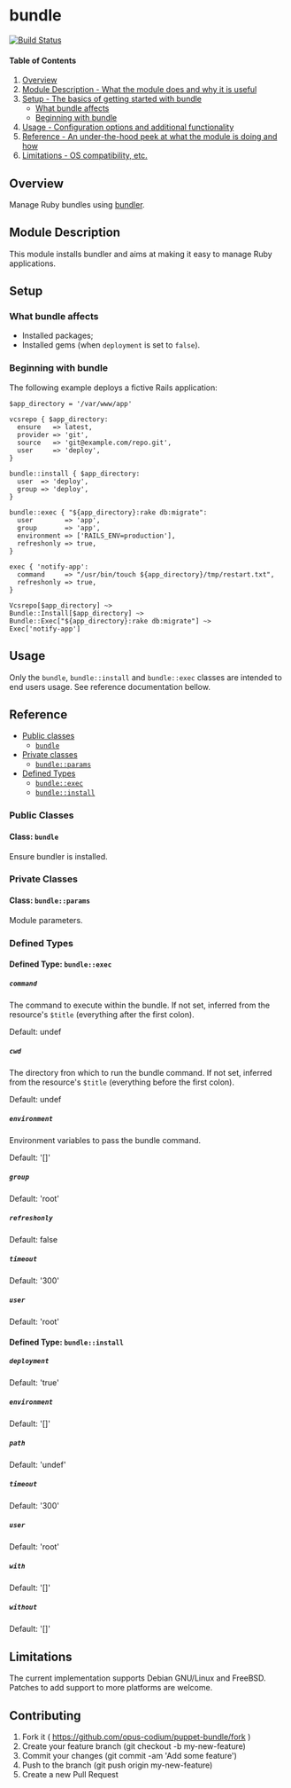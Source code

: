 # bundle

[![Build Status](https://travis-ci.com/opus-codium/puppet-bundle.svg?branch=master)](https://travis-ci.com/opus-codium/puppet-bundle)

#### Table of Contents

1. [Overview](#overview)
2. [Module Description - What the module does and why it is useful](#module-description)
3. [Setup - The basics of getting started with bundle](#setup)
    * [What bundle affects](#what-bundle-affects)
    * [Beginning with bundle](#beginning-with-bundle)
4. [Usage - Configuration options and additional functionality](#usage)
5. [Reference - An under-the-hood peek at what the module is doing and how](#reference)
5. [Limitations - OS compatibility, etc.](#limitations)

## Overview

Manage Ruby bundles using [bundler](http://bundler.io/).

## Module Description

This module installs bundler and aims at making it easy to manage Ruby
applications.

## Setup

### What bundle affects

* Installed packages;
* Installed gems (when `deployment` is set to `false`).

### Beginning with bundle

The following example deploys a fictive Rails application:

```puppet
$app_directory = '/var/www/app'

vcsrepo { $app_directory:
  ensure   => latest,
  provider => 'git',
  source   => 'git@example.com/repo.git',
  user     => 'deploy',
}

bundle::install { $app_directory:
  user  => 'deploy',
  group => 'deploy',
}

bundle::exec { "${app_directory}:rake db:migrate":
  user        => 'app',
  group       => 'app',
  environment => ['RAILS_ENV=production'],
  refreshonly => true,
}

exec { 'notify-app':
  command     => "/usr/bin/touch ${app_directory}/tmp/restart.txt",
  refreshonly => true,
}

Vcsrepo[$app_directory] ~>
Bundle::Install[$app_directory] ~>
Bundle::Exec["${app_directory}:rake db:migrate"] ~>
Exec['notify-app']
```

## Usage

Only the `bundle`, `bundle::install` and `bundle::exec` classes are intended to end users
usage. See reference documentation bellow.

## Reference

* [Public classes](#private-classes)
    * [`bundle`](#class-bundle)
* [Private classes](#private-classes)
    * [`bundle::params`](#class-bundleparams)
* [Defined Types](#defined-types)
    * [`bundle::exec`](#defined-type-bundleexec)
    * [`bundle::install`](#defined-type-bundleinstall)

### Public Classes

#### Class: `bundle`

Ensure bundler is installed.

### Private Classes

#### Class: `bundle::params`

Module parameters.

### Defined Types

#### Defined Type: `bundle::exec`

##### `command`

The command to execute within the bundle.  If not set, inferred from the resource's `$title` (everything after the first colon).

Default: undef

##### `cwd`

The directory fron which to run the bundle command.  If not set, inferred from the resource's `$title` (everything before the first colon).

Default: undef

##### `environment`

Environment variables to pass the bundle command.

Default: '[]'

##### `group`

Default: 'root'

##### `refreshonly`

Default: false

##### `timeout`

Default: '300'

##### `user`

Default: 'root'

#### Defined Type: `bundle::install`

##### `deployment`

Default: 'true'

##### `environment`

Default: '[]'

##### `path`

Default: 'undef'

##### `timeout`

Default: '300'

##### `user`

Default: 'root'

##### `with`

Default: '[]'

##### `without`

Default: '[]'

## Limitations

The current implementation supports Debian GNU/Linux and FreeBSD.  Patches to
add support to more platforms are welcome.

## Contributing

1. Fork it ( https://github.com/opus-codium/puppet-bundle/fork )
2. Create your feature branch (git checkout -b my-new-feature)
3. Commit your changes (git commit -am 'Add some feature')
4. Push to the branch (git push origin my-new-feature)
5. Create a new Pull Request
